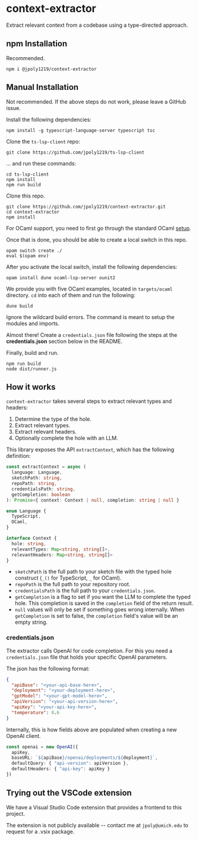 # context-extractor

Extract relevant context from a codebase using a type-directed approach.

## npm Installation

Recommended.

```text
npm i @jpoly1219/context-extractor
```

## Manual Installation

Not recommended. If the above steps do not work, please leave a GitHub issue.

Install the following dependencies:

```text
npm install -g typescript-language-server typescript tsc
```

Clone the `ts-lsp-client` repo:

```text
git clone https://github.com/jpoly1219/ts-lsp-client
```

... and run these commands:

```text
cd ts-lsp-client
npm install
npm run build
```

Clone this repo.

```text
git clone https://github.com/jpoly1219/context-extractor.git
cd context-extractor
npm install
```

For OCaml support, you need to first go through the standard OCaml [setup](https://ocaml.org/docs/installing-ocaml).

Once that is done, you should be able to create a local switch in this repo.

```text
opam switch create ./
eval $(opam env)
```

After you activate the local switch, install the following dependencies:

<!-- TODO: Update dependencies. -->

```text
opam install dune ocaml-lsp-server ounit2
```

We provide you with five OCaml examples, located in `targets/ocaml` directory.
`cd` into each of them and run the following:

```text
dune build
```

Ignore the wildcard build errors. The command is meant to setup the modules and imports.

Almost there! Create a `credentials.json` file following the steps at the **credentials.json** section below in the README.

Finally, build and run.

```text
npm run build
node dist/runner.js
```

## How it works

`context-extractor` takes several steps to extract relevant types and headers:

1. Determine the type of the hole.
2. Extract relevant types.
3. Extract relevant headers.
4. Optionally complete the hole with an LLM.

This library exposes the API `extractContext`, which has the following definition:

```ts
const extractContext = async (
  language: Language,
  sketchPath: string,
  repoPath: string,
  credentialsPath: string,
  getCompletion: boolean
): Promise<{ context: Context | null, completion: string | null }

enum Language {
  TypeScript,
  OCaml,
}

interface Context {
  hole: string,
  relevantTypes: Map<string, string[]>,
  relevantHeaders: Map<string, string[]>
}
```

- `sketchPath` is the full path to your sketch file with the typed hole construct (`_()` for TypeScript, `_` for OCaml).
- `repoPath` is the full path to your repository root.
- `credentialsPath` is the full path to your `credentials.json`.
- `getCompletion` is a flag to set if you want the LLM to complete the typed hole. This completion is saved in the `completion` field of the return result.
- `null` values will only be set if something goes wrong internally. When `getCompletion` is set to false, the `completion` field's value will be an empty string.

### credentials.json

The extractor calls OpenAI for code completion.
For this you need a `credentials.json` file that holds your specific OpenAI parameters.

The json has the following format:

<!-- TODO: This is probably difficult to understand. -->

```json
{
  "apiBase": "<your-api-base-here>",
  "deployment": "<your-deployment-here>",
  "gptModel": "<your-gpt-model-here>",
  "apiVersion": "<your-api-version-here>",
  "apiKey": "<your-api-key-here>",
  "temperature": 0.6
}
```

Internally, this is how fields above are populated when creating a new OpenAI client.

```ts
const openai = new OpenAI({
  apiKey,
  baseURL: `${apiBase}/openai/deployments/${deployment}`,
  defaultQuery: { "api-version": apiVersion },
  defaultHeaders: { "api-key": apiKey }
})
```

## Trying out the VSCode extension

We have a Visual Studio Code extension that provides a frontend to this project.

The extension is not publicly available -- contact me at `jpoly@umich.edu` to request for a .vsix package.
